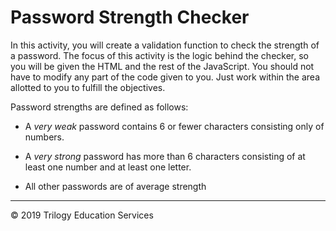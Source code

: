 # Password Strength Checker 

In this activity, you will create a validation function to check the strength of a password. The focus of this activity is the logic behind the checker, so you will be given the HTML and the rest of the JavaScript. You should not have to modify any part of the code given to you. Just work within the area allotted to you to fulfill the objectives.

Password strengths are defined as follows:

* A _very weak_ password contains 6 or fewer characters consisting only of numbers.

* A _very strong_ password has more than 6 characters consisting of at least one number and at least one letter.

* All other passwords are of average strength

 - - - 

 © 2019 Trilogy Education Services
